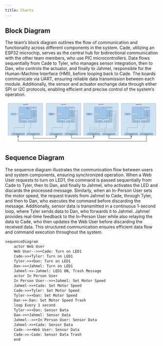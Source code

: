 ```yaml
---
title: Charts
---
```


## **Block Diagram**
The team’s block diagram outlines the flow of communication and functionality across different components in the system. Cade, utilizing an ESP32 microchip, serves as the central hub for bidirectional communication with the other team members, who use PIC microcontrollers. Data flows sequentially from Cade to Tyler, who manages sensor integration, then to Dan, who controls the actuator, and finally to Jahmel, responsible for the Human-Machine Interface (HMI), before looping back to Cade. The boards communicate via UART, ensuring reliable data transmission between each module. Additionally, the sensor and actuator exchange data through either SPI or I2C protocols, enabling efficient and precise control of the system’s operation.

<img src="Team-Block-Diagram.png">

## **Sequence Diagram**

The sequence diagram illustrates the communication flow between users and system components, ensuring synchronized operation. When a Web User requests to turn on LED1, the command is passed sequentially from Cade to Tyler, then to Dan, and finally to Jahmel, who activates the LED and discards the processed message. Similarly, when an In-Person User sets the motor speed, the request travels from Jahmel to Cade, through Tyler, and then to Dan, who executes the command before discarding the message. Additionally, sensor data is transmitted in a continuous 1-second loop, where Tyler sends data to Dan, who forwards it to Jahmel. Jahmel provides real-time feedback to the In-Person User while also relaying the data to Cade, who then updates the Web User before discarding the received data. This structured communication ensures efficient data flow and command execution throughout the system.

``` mermaid
sequenceDiagram
    actor Web User
    Web User-->>+Cade: Turn on LED1
    Cade->>+Tyler: Turn on LED1
    Tyler->>+Dan: Turn on LED1
    Dan->>+Jahmel: Turn on LED1
    Jahmel->>-Jahmel: LED1 ON, Trash Message
    actor In Person User
    In Person User-->>+Jahmel: Set Motor Speed
    Jahmel->>+Cade: Set Motor Speed
    Cade->>+Tyler: Set Motor Speed
    Tyler->>+Dan: Set Motor Speed
    Dan->>-Dan: Set Motor Speed Trash
    loop Every 1 second
    Tyler->>+Dan: Sensor Data
    Dan->>+Jahmel: Sensor Data
    Jahmel-->>+In Person User: Sensor Data
    Jahmel->>+Cade: Sensor Data
    Cade-->>+Web User: Sensor Data
    Cade->>-Cade: Sensor Data Trash
    end
```

